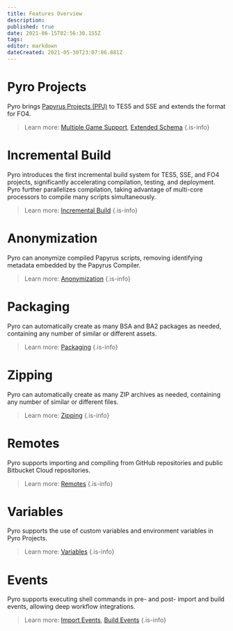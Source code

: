 ```yaml
---
title: Features Overview
description: 
published: true
date: 2021-06-15T02:56:30.155Z
tags: 
editor: markdown
dateCreated: 2021-05-30T23:07:06.881Z
---
```


# Pyro Projects

Pyro brings [Papyrus Projects (PPJ)](https://www.creationkit.com/fallout4/index.php?title=Papyrus_Projects) to TES5 and SSE and extends the format for FO4.

> Learn more: [Multiple Game Support](/pyro/multiple-game-support), [Extended Schema](/pyro/extended-schema)
{.is-info}



# Incremental Build

Pyro introduces the first incremental build system for TES5, SSE, and FO4 projects, significantly accelerating compilation, testing, and deployment. Pyro further parallelizes compilation, taking advantage of multi-core processors to compile many scripts simultaneously.

> Learn more: [Incremental Build](/pyro/incremental-build)
{.is-info}



# Anonymization

Pyro can anonymize compiled Papyrus scripts, removing identifying metadata embedded by the Papyrus Compiler.

> Learn more: [Anonymization](/pyro/anonymization)
{.is-info}



# Packaging

Pyro can automatically create as many BSA and BA2 packages as needed, containing any number of similar or different assets.
> 
> Learn more: [Packaging](/pyro/packaging)
{.is-info}



# Zipping

Pyro can automatically create as many ZIP archives as needed, containing any number of similar or different files.

> Learn more: [Zipping](/pyro/zipping)
{.is-info}



# Remotes

Pyro supports importing and compiling from GitHub repositories and public Bitbucket Cloud repositories.

> Learn more: [Remotes](/pyro/remotes)
{.is-info}



# Variables

Pyro supports the use of custom variables and environment variables in Pyro Projects.

> Learn more: [Variables](/pyro/variables)
{.is-info}



# Events 

Pyro supports executing shell commands in pre- and post- import and build events, allowing deep workflow integrations.

> Learn more: [Import Events](/pyro/import-events), [Build Events](/pyro/build-events)
{.is-info}
